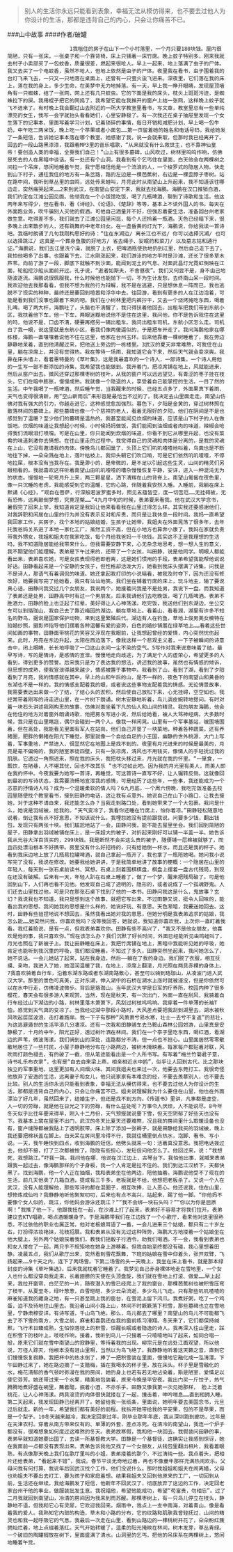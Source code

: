 > 别人的生活你永远只能看到表象，幸福无法从模仿得来，也不要去过他人为你设计的生活，那都是违背自己的内心，只会让你痛苦不已。

###山中故事
####作者/破罐

						1我租住的房子在山下一个小村落里，一个月只要180块钱。屋内很简陋，只有一张床，一张桌子和一个靠背椅，床上只铺着一床竹席。晚上蚊子特别多，刚来我就去村子小卖部买了一包蚊香，质量很差，燃起来很呛人。早上一起来，地上落满了虫子的尸体。我又去买了一个电蚊香，虽然不呛人，但地上依然是虫子的尸体。夜里我在看书，虫子围着我的台灯飞来飞去，一只又一只地落在桌面上，还曾有一只萤火虫飞进来。深夜里，它们落在我的床上，落在我的身上，多少生命，在美梦中无力地掉落。有一天，早上我一睁开眼睛，发现屋顶墙角有一只蜘蛛，结了一张网，网上还有几只蚊虫。它的下面是我的床头，枕头上斑斑污迹，是蜘蛛拉下的屎。我用棍子把它的网捣了，我希望它能在我推开的窗户上结一张网，这样晚上蚊子就飞不进来了。有时晚上我会翻过山去附近的一所大学教室里看书，写文章，教室里总有一些单纯漂亮的女生，我写一会字就抬头看看她们，心里安静极了。有一次我还在桌子抽屉里发现一个女生落下的记事本，里面写着学习计划，记着琐碎的事情，每日开销和减肥计划，早上喝一包牛奶，中午吃二两米饭，晚上吃一个苹果或者小面包……第一页留着她的姓名和电话号码，我给她发了一条短信，告诉她记事本落在哪个教室。她感谢了我，说一会就来取，但那时我已经离开了。回去的一段山路黑漆漆，我跟着MP3里的音乐唱歌，“从来就没有什么救世主，也不靠神仙皇帝！要创造人类的幸福，全靠我们自己！”山上有很多墓碑，山风吹过，树林里呜呜作响，仿佛是死去的人在黑暗中谈话。有一处还有个山洞，我看到有个乞丐住在里面，白天他会在两棵树之间拉一个吊床，悠闲地睡着午觉，我宁愿相信他是一个流浪的人，一个梭罗式的隐居人物。快走到山下村子，通往我住的地方有一条岔路，路的左边是一棵芭蕉树，右边是一棵歪脖子枣树。站在路中间，我听到草丛里的虫鸣，远处传来蛙叫，月亮此时从南望山上升起来，我不知道该往哪边走，突然痛哭起来……2来到武汉，在南望山安定下来，我就去找海鹏。海鹏在汉口推销白酒，我们约定在江滩公园见面。他领我在一个小饭馆吃饭，喝了几瓶啤酒，聊到了诗歌和生活。他这两年来写得少，但在看书，看《诗经》、《论语》、《楚辞》等等，基本上不读外国人的书。每天在外面跑业务，吹牛骗别人买他的假酒。可他自己酒量并不好，但强忍着要生活，准备回台州老家做生意。吃得差不多，我们就去了江滩公园里闲逛，每个人还拎着一瓶酒。天色已经暗下来，很多晚上出来散步的人，还有跳舞的中老年妇女。在一盏昏黄的灯光下，海鹏说，你给我读一首诗吧。我临时朗诵了几句我刚构思好的诗：“住在东湖边/ 离长江也不远/ 你可以选择沉湖/ 也可以选择跳江/ 这真是一个葬身鱼腹的好地方/ 省去绳子、安眠药和菜刀/ 以及墓志铭和通行证。”海鹏说，我们去江里洗个澡，就脱了上衣，把啤酒瓶使劲地扔到江里，然后自己走下去了。我怕他喝多了出事，也跟着下去。江水刚涨起来，我们游泳的地方平时是沙滩，还长了很多草木芦苇。向前了游了一段，脚底下就触不到沙面，能闻到泥土的气息。对面武昌灯光霓虹倒映在江面，轮船挖沙船从面前开过。孔子说，“逝者如斯夫，不舍昼夜”。我们又何尝不是，身不由己地随波逐流。海鹏说很佩服我，什么时候他也能抛下一切，不为生计发愁，去终南山呆一段时间。我欢迎他去我那看看，但我不想为我的行为辩解，我不是在逃避，只是想休息一阵而已，我也逃脱不了现实的种种，最终还是要回到喧嚣和浮华中去。往回游，看到有更多的人在江边泡着，可能是看到我们没事也跟着下来的吧。我们在小树林里把内裤拧干，又去一个烧烤摊吃东西，喝着扎啤。喝了两大杯，海鹏吐了，头脑也不清醒了，我只得扶着他回去。出租车把我们带到东航小区，我扶着他下车，他一下车，两眼迷糊地说他不是住在这里，我问他，你不是告诉我住在这里的吗，他说不是，口齿不清，硬要再搭另一辆出租车。我问出租车司机，东航小区怎么走。司机白了我一眼，说这里就是东航小区，看我们像两傻逼似的，于是把车开走了。我问海鹏他家在哪栋楼，海鹏一直嚷嚷着说他不住在这里，他家在台州玉环。后来他靠着一棵树睡着了，我在旁边静静地呆着，直到他清醒过来，把他送上旁边的一栋楼里。3武汉的夏天非常难熬，可我住在山里，躺在凉席上，并没有觉得热。我在等待一场雨，我知道它会下来，然后天气就会变凉爽。我靠在床头墙上，看着惠特曼的《草叶集》，这是我最喜欢的一个诗人，一部诗集，一个诗人用他的一生写一部不断添加的诗集，我希望我也能做到。我开着门，把凉席铺在地上，风就能进来，然后从窗户出去。微风还穿过那棵枣树的枝叶，从我的窗户可以远远望见，有青涩的枣子挂在枝头，它们在暗中膨胀，慢慢成熟。我就像一个隐退的人，享受着自己能掌控的生活，一目了然的生活。中午我喝了一瓶啤酒，然后睡午觉，当我醒来的时候，已经五点多了，外面果真下着雨，天气也变得很清新，用“空山新雨后”来形容是最恰当不过的了。我决定去山里面走走。南望山仿佛对我有强大的引力，你越走进它，这种感觉愈加强烈。暮色下，夕阳是金黄的，穿过树林照在散落林间的墓碑上。那些墓碑也像一个个慈祥的老人，看着无限好的夕阳，他们在阴间是不是也感觉到了温暖？至少他们的墓碑是温热的。我甚至能闻见炊烟的味道，应该是山下村子的人在做饭吧。炊烟的味道让我想起小时候，小时候妈妈做饭，我们能闻到油烟或者肉的味道，辣椒会呛得我们流眼泪打喷嚏。可是在山里，你只能闻到炊烟的味道，你看不到它从哪里升起，也没有菜肴的味道刺激你去猜想。在往山里走的过程中，我觉得自己的灵魂和肉体是分离的，是我的灵魂在上山，它没有邀请我的肉体。傍晚鸟儿都回巢了，头顶上它们叽叽喳喳地叫着，鸟粪也是不断地往下掉，一朵朵溅在地上，落叶枯枝上。我仰头朝它们吹口哨，可是它们依然叽叽喳喳，不停地拉屎，根本没有当我存在。我是渺小的，是卑微的，是不足以引起这些生灵，山间的精灵们另眼相看的。我就喜欢这样听着南望山由叽叽喳喳的嘈杂慢慢恢复平静，安详，进入一种混沌无为的状态。慢慢地一轮弯月升上来，两三颗星星，洒下清辉在山的背脊上。南望山匍匐在夜色里，像一只沉睡的老虎，我能感受到它的温暖，它的心跳，伴随着我安然入睡。入睡前，我躺在床上默诵《心经》，“观自在菩萨，行深般若波罗蜜多时。照见五蕴皆空，度一切苦厄……无挂碍故，无有恐怖，远离颠倒梦想，究竟涅槃……”4九月中旬的时候，表弟要来看我。他在武汉大学念书，暑假完了回来上学，我知道肯定是我妈让他来看看我在山里过得怎么样。其实我还要感谢他们，对我辞职和闲居在山里的行为并没有表示反对和斥责，而只是让我休息一段时间。我妈一直希望我回家工作，买房子，找个本地的姑娘结婚，生孩子让她带。我姐夫在外面晃荡了很多年，去年托我爸妈关系进了本地一家化工厂，虽然工资不高，但在小地方也算奔小康了。我妈在家就负责带我外甥女，我姐和姐夫在我家吃饭，每个月给我爸妈一千块钱。其实这不正是我理想的生活吗，我不知道隐居能给我带来什么，但我需要安静下来，心无杂念地思考，想一想人生的意义，我不期望他们能理解。表弟是下午过来的，还带了一个女孩，叫田静，说是他同学。明眼人都能看出来，表弟喜欢她，可是女孩表现得若即若离，这是她们惯用的手段，表弟希望我能帮他说说好话。田静看起来是一个安静的女孩子，但性格却活泼大方。她看到我床头摆满了诗集，问我是不是诗人，那语气有着调侃的味道。她还拿起我打印的小说稿看，被我及时夺下，因为还没有修改好，她要我写完了给她看，我只有讪讪地笑。我们坐在铺着竹席的床上，玩斗地主，输了要说真心话。田静问我交过几个女朋友，我说两个，她接着问我是不是处男，我说下一盘。而我知道了表弟还是处男，田静高中时有过一个男朋友。后来我请他们去吃晚饭，喝了几瓶啤酒。表弟不胜酒力，田静的脸上也泛起了红晕，美好得让人心神荡漾。吃完饭，我送他们到东湖边，坐公交车可以到珞珈山，我自己去了靠近梅园的湖边，躺在草地上。看着山，看看湖，湖里有许多不知名的野鸟，据说是国家保护动物，来到这里繁殖后代。湖边有人在钓鱼，草地上俊男美女模特在拍婚纱照，摄影师指导他们摆着各种温馨有爱的姿势，白色的婚纱铺展在绿草地上……看着这些世间如画的事物，田静面带桃花的笑容又浮现在我眼前，让我想起曾经的爱情，内心突然忧伤起来。此时，月亮在东边升起，太阳在西边落下，像我这样一个悲观主义者，一下子被瞬间的诗意击中，闭上眼睛，长长地呼吸了一口这山水间一尘不染的空气。5写作对我来说意味着了结。最早写诗，写的是情诗，是感情的宣泄。慢慢地走向歧途，为了满足个人的虚荣心，希望更多的人看到，得到更多的赞誉。后来我只是为了表达我的想法，讲述我的故事，虽然也有情感的倾诉，但思想的成熟，使我宣泄得越来越少，情感被置于事物中。我看到了山，看到了湖，看到了夕阳看到了月亮，我的情感就在其中。早上的山和午后的山，是不一样的，夜色下的南望山和黄昏的东湖也不是一样的。我的情感支配着我的眼，或者说这些事物支配着我的情感。无论情景故事，我需要表达出来做一个了结，了结心头的淤积，然后使自己放松下来，心无挂碍，空空如也。我经常带着刚写的诗走进山里，在一片树下朗诵，树木安静地听着，鸟儿调皮婉转地提问。有时对着一块石头讲述我刚构思的故事，仿佛对面坐着下凡的仙人和山间的精灵。我的朋友海鹏，他会在他住的地方对着窗外朗诵诗歌，他把房东写进小说，然后给她看，被人大骂神经病。大多数时候，我只是在山里瞎逛，偶尔会碰到一两个人，像我一样闲晃。山里有一个军事基站，被围墙围着，但在高处，我能看见里面有军人在站岗，他们自己开垦了一块菜地，种着各种蔬菜，还有养猪圈，肥胖的懒猪在阳光下睡觉。那里就像一个自给自足的小王国，幽静的世外桃源，大门上写着，军事重地，严禁进入，很显然它在地图上是找不到的。夜里有月光进来的时候是最美的，月亮是毫不偏倚的，我的陋室家徒四壁，只有一张凉席，清风也不用钱买，像情人的手轻抚过我的肌肤。它透过一角照进来，照在我的床头，我把枕头移过来，月光就在我的怀里。“一箪食，一瓢饮，在陋巷，人不堪其忧，回也不改其乐 ”也不过如此吧。因为我的月光里有美人，而美人即在我的怀中。今夜我要为她写一首诗，再睡觉，可这首诗一直写不好，让人辗转反侧。这就像回到最初的写诗状态，我需要流畅地宣泄我的感情，可是经历了这些年，一些事，我还能成为一个恣意的抒情诗人吗？成为一个温暖柔软的情人吗？6九月底，一个周六傍晚，我吃完饭准备去校园里随便找个教室看书，接到田静的电话，这让我有点意外。她说自己在山下小路口，让我去接她，对于这种不请自来，我还能怎么办？当我走到路口处，看到她带来了一个大包裹。我问是什么，她说是羽绒被，给我的。“天气变冷了，我看你还睡在竹席上，怕你着凉。”田静轻松随意地说着，倒让我有点不好意思，不知该说什么。我埋怨她没有提前跟我说，问要多少钱，翻出钱包，发现只有两张十块。我们尴尬地站了一会，田静问我，能不能去屋里坐会。我们回到简陋的屋子，田静拿出羽绒被铺在床上，是一床超大的被子，对折起来刚好可以铺一半盖一半。她告诉我从光谷大洋百货买的，299块钱。我是断然不会买这么贵的被子，随便铺一层棉被就够了，而且四处漂泊根本不好携带。房里没有什么好招待的，只有给她倒一杯水，而且还是我的杯子。她看到我床边地上放了几瓶易拉罐啤酒，就自己拿起一瓶开了，我也拿了一瓶陪她喝。她问我小说写完了没有，我说在修改。她要我给她讲讲，于是我简单地讲了故事的梗概：一个隐居在山里的年轻人，每天到一张石桌前读书、冥想。石桌上刻着围棋棋盘，棋盘上摆着一盘古代残局，到现在还没有破解。后来有一天，年轻人趴在石桌上睡着了，做了一个梦，醒来把残局破了。可是他回到山下，人们再也看不见他。他发现自己成了透明的，隐形的，或者说成了一个孤魂野鬼。人们还去山里找过他，可是只在那张石桌下找到了他的一本书。田静问我这是什么，鬼故事？玄幻？我说我也不知道，我只是想到这个故事，就把它写出来。不过田静又说，挺令人回味的，能看出我的思想。我问她我的思想是什么样的，她说好玩、有意思。天色渐暗，我要送她回去。这时，田静有些扭捏地说不想回去，虽然我看出她对我的意思，但她分明是我表弟追求的姑娘，我怎么能……她突然问我，你喜欢我吗？没等我回答，她就说，我知道你喜欢我，上次你一直盯着我看。我红着脸说，是有一点，但我表弟喜欢你。田静有些不高兴了，“我又不是他女朋友，他喜欢是他的事，我只喜欢你。”现在该怎么办？我们沉默了好长时间，外面已经能听见虫鸣蛙叫了，月光也照在了新被子上。我让田静睡在床上，我把竹席铺在地上，黑暗中我能听见她的呼吸，她肯定也能听到我沉重的呼吸，我们都没睡着。不知过了多久，田静突然坐起来，我问她怎么了，她不说话。一会儿她站了起来，站在我身边，然后——躺在了我的身边。我们脱了衣服，相互抚摸、亲吻，我进入了她，她湿润温暖了我，在地上，凉席上翻滚，月光照在两具赤裸的身体上。7我喜欢骑着自行车，沿着东湖东路或者东湖南路散心，甚至可以骑到珞珈山，从凌波门进入武汉大学。那里的景色可真美，正对东湖，伸入湖中的石桥在湖水上涨时就被浸没，但是你依然可以在水中行走，仿佛凌波微步。背后是珞珈山，当年武汉大学是日军的疗养所，校园内种了很多樱花，春天会有很多游人来观赏。当然，现在是秋天，有一次出门，外面一直在刮风，我骑着自行车经过山下湖边的小路，树林里落木萧萧下，风刮过树枝呜呜响。我穿着一件单薄的长袖T恤，感觉到天气真的变凉了。当我经过湖中那段小路时，大风差点要把我刮到湖里去，湖水被秋风吹起层层波浪，击打着路岸。我一下子有那种“风萧萧兮易水寒，壮士一去兮不复返”的悲壮，为这逃避遁世的生活平添几分凄凉。还有一次我和田静骑车去马鞍山森林公园郊游，山里真是安静极了，十月的中午，阳光正好，透过树叶洒在林间。我们在一个亭子里吃东西，喝红酒，看湖边的芦苇，微波荡漾。我们骑到山的深处，连路都分不清，但一点也不担心。山里面居然零零散散地居住了一些村民，小屋子静静地分布在小路两边，被树木掩映着。每家每户都贴着对联，风吹雨打颜色褪去，有的破了一截，但从笔迹能看出是一个人所书写。有写着“梅兰竹菊君子意，诗书礼乐布衣家”，也有是“自去自来梁上燕，相亲相近水中鸥”，似乎让人回到古代。比之那块独立的军事重地，这里更加有人间烟火味。其间我姐夫也来过一次，他要去东莞打工。我很奇怪他放弃了安逸的生活，远离妻子和女儿，他只说家家有本难念的经，不要去羡慕别人，也不要去比较。别人的生活你永远只能看到表象，幸福无法从模仿得来，也不要去过他人为你设计的生活，那都是违背自己的内心，只会让你痛苦不已。姐夫说理解我为什么要住在山里，他也在外面漂泊了好几年，虽然回来了，结婚生子，但还是找不到方向。《传道书》里讲，凡事都是虚空，人一切的劳碌，就是他在日光之下的劳碌，有什么益处呢？万事令人厌烦，人不能说尽。8今年冬天似乎比往年要来得早，刚入十二月份，天气预报就说要下雪，但天空阴郁了好些天也没有下。我基本上窝在屋里不出门，武汉的冬天比夏天还要难熬，况且我的房间里什么取暖设备也没有，窗户缝隙都被我贴上了透明胶带。床上除了添加一张褥子，就是田静给我买的羽绒被，晚上我还要把棉袄盖在脚上。白天呆在房间里冷得不行，我就往桶里倒点热水，泡脚、看书、写小说。一天，我午睡快到四点，收到海鹏的短信，他劈头就来一句：活着真没意思。我把电话拨过去，他却不接，打了三次都被按了。隐隐有些担心，发短信问他怎么了。他回过来，说：“我想死，我想跳江。”吓我一跳。我问他在哪，他说在汉江边上，古琴台下。我怕他出事，就喊来表弟跟我一起过去，像海鹏那样的个子身板，我一个人肯定是拉不住的。我们到达江汉桥下，天都快黑了。找到海鹏，他一个人正在抽烟，我和表弟坐在他两边，陪他抽着。海鹏说他受不了现在的生活，前几天他卖了几箱白酒，提成有三千多，老板就是不给，他想把老板杀了。又说一个人在武汉，没有人能理解他，那些写诗的都在混圈子，相互吹捧，让人恶心。他还说我，住在山里，想修炼成仙吗？我静静地听他絮絮叨叨，后来也有点不高兴，站起来，踢了他一脚。“你他妈不要像个女人似的，跳江，你他妈会游泳还跳江？”“我不会绑一块石头吗？”“你以为你是屈原啊！”我推了他一下，他跟我扭在一起，在沙滩上打了起来，表弟好不容易才将我们拉开。表弟建议去KTV唱歌，喝点酒暖暖身子。于是海鹏带我们在江边找了一个小歌厅，看来他对这里很熟悉，不过依他的职业也属正常。他对老板娘耳语了一番，一会儿进来三个姑娘，都只有二十岁左右，打扮得浓妆艳抹，花枝招展。我和表弟从没有见过这种阵势，海鹏大方地搂着一个姑娘坐在他大腿上，另外两个姑娘挨着我们，教我们摇骰子行酒令，劝我们喝酒。不一会，我看到表弟也和女人搂在了一起，两只手不规矩地在她身上游移着。但我自始至终都没有碰，我心里想着田静。凌晨五点，我们从歌厅出来，突然看到雪花飘舞，下班的姑娘在雪中仰着头，张开双臂，飞扬起来……9十天之内，连下了两场雪。下第二场雪的头一天晚上，我坐在床上看书，就是那本绿封皮的诗集《草叶集选》，后来我就枕着它睡着了。我梦见自己赤身裸体地走在雪地里，一个女人也什么都没穿向我走来，长着翅膀的天使在头顶盘旋，我们就在雪地上打滚、做爱……早上起来，我拉开窗帘，白茫茫的一片，随夜潜入的雪已经爬上了我的窗台，那棵芭蕉树也被积雪压弯了枝干。从夏至冬，绿叶葱葱，白雪皑皑，多少云朵流逝，多少鸟儿飞走。只有那些叽叽喳喳的麻雀知道我的藏身之地，有一只甚至跳上我的窗台，在雪泥上留下鸿爪。我煮好粥，吃了一个鸡蛋，迫不及待地往山里去。我沿着山间小路上山，林间不时簌簌落下积雪，那些墓碑也立在雪地里，宁静肃穆安详。有诗写道，千山鸟飞绝。那么，鸟儿都去了哪里？南望山的鸟儿不可能都飞去了不下雪的南方，大雪之前，麻雀和喜鹊还在我的窗前练习滑翔。冬天来了，它们都保持缄默，飞行术日臻成熟，生怕惊落枝上的积雪，惊醒长眠或者隐逸的诗人。我再深入往山里走，踩在积雪下的枝叶上，吱吱作响，接着，我听到鸟儿一只接着一只喳喳地叫了起来，如同合唱一般，原来它们就在雪中南望山的寂静里，等待着我的出现。柳宗元是在远处江面观望，所以他说，万径人踪灭，他根本没有进山里啊，当然以为鸟飞绝了。我静静地听着这天籁之音，直到它们慢慢恢复寂静。我把杯中的热水倒了，捧了一把积雪装在里面，慢慢地它融化成一泓清潭。下午田静过来了，她在路边摘了一支腊梅，插在我喝水的杯子里，放在床头。杯子里是雪融化的水，梅花清郁的香气顿时弥漫在我的房间，她的身上也若有若无地沾染着，斯是陋室，爱情足以使它芬芳。她还带过来一个水果，精美地包装着，原来今晚是平安夜。我出门买一斤饺子，热气腾腾地煮好盛在碗里，蘸着醋，抿着小酒，不亦乐乎。田静又像我第一次见她那样， 脸上泛着桃花，让人心神荡漾。两具滚烫的肉体很快就搂在了一起，撞击着，呻吟喘息……直到相拥入睡。第二天起来，我发现田静已经离开了。她留给我一张纸条，里面说，她明年要去美国念书，元旦过后就走。新的一年，希望我们都有美好的前程。我拆开她带给我的平安果，包的不是苹果，而是一个梨子。10冬天越来越冷，我决定回家过年。刚毕业那年年底，我从深圳跑到廊坊，过年是在天津农村。穿着从南方带来仅有的、单薄的外套，差点冻死。在清冷的南望山，我连一个炉子都没有，很难想象如何度过这难熬的冬天。表弟放寒假，我和他一块回去。我假装问田静的事，表弟早就知道她要出国了，去读一所基督教大学。田静是一个基督徒，这确实让我感到惊讶，她在我面前一点都没有表现出来。表弟告诉我他又找了一个女朋友，从钱包里翻出相片，我看着眼熟，有点像那天晚上我们在歌厅里叫的小姐，表弟搂着的那个，不过清纯一些。我点着头，把相片还给表弟，“看起来不错”，我说。春节平淡无奇地过着，再也不像童年那样充满热闹欢乐。父母问我有何打算，我说年后回武汉找个工作，他们没说什么。那时我姐姐和姐夫在闹离婚，父母也劝姐夫不要出去打工，要为孩子和家庭着想。结果我姐夫又回到他原来的工厂，一切回到从前，生活还在继续。我给海鹏发了短信，他新年不回武汉了，彻底放弃了这边的工作，决定回老家台州干他的事业，做服装批发生意。我祝福他，希望他能成功，希望“苟富贵，勿相忘”。过了二月我就回到南望山，冷清的房间因为我来到而苏醒。那棵枣树上，有一只鸟儿停立在枝头，静静地不语，但我和它心有灵犀，它欢迎我回来。烟雨中，我点上一支中南海，对着青山，像是看着我的爱人。我熟知它内部的构造，草木和小路的分布，它的纹路和肌肤我曾轻抚过，山间的精灵也和我一起呼吸它的气息。我最后一次走在山里，看到山路边的一棵桃树开花了，朵朵粉红簇拥灿烂着，地上点缀着落红。天气开始转暖了，温柔的阳光掩映在林间，树木发芽，草丛青绿。一个破旧的陶罐搁放在树下，里面盛满了清水。山洞里的乞丐，把他的吊床系在两棵树上，悠闲地睡着午觉。			  		